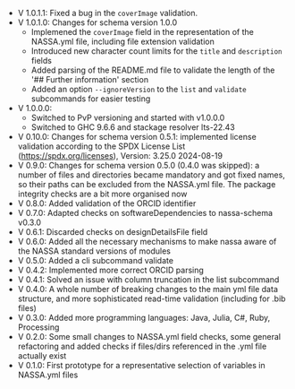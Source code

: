 - V 1.0.1.1: Fixed a bug in the `coverImage` validation.
- V 1.0.1.0: Changes for schema version 1.0.0
    - Implemened the `coverImage` field in the representation of the NASSA.yml file, including file extension validation
    - Introduced new character count limits for the `title` and `description` fields
    - Added parsing of the README.md file to validate the length of the '## Further information' section
    - Added an option `--ignoreVersion` to the `list` and `validate` subcommands for easier testing
- V 1.0.0.0:
    - Switched to PvP versioning and started with v1.0.0.0
    - Switched to GHC 9.6.6 and stackage resolver lts-22.43
- V 0.10.0: Changes for schema version 0.5.1: implemented license validation according to the SPDX License List (https://spdx.org/licenses), Version: 3.25.0 2024-08-19
- V 0.9.0: Changes for schema version 0.5.0 (0.4.0 was skipped): a number of files and directories became mandatory and got fixed names, so their paths can be excluded from the NASSA.yml file. The package integrity checks are a bit more organised now
- V 0.8.0: Added validation of the ORCID identifier
- V 0.7.0: Adapted checks on softwareDependencies to nassa-schema v0.3.0
- V 0.6.1: Discarded checks on designDetailsFile field
- V 0.6.0: Added all the necessary mechanisms to make nassa aware of the NASSA standard versions of modules
- V 0.5.0: Added a cli subcommand validate
- V 0.4.2: Implemented more correct ORCID parsing
- V 0.4.1: Solved an issue with column truncation in the list subcommand
- V 0.4.0: A whole number of breaking changes to the main yml file data structure, and more sophisticated read-time validation (including for .bib files)
- V 0.3.0: Added more programming languages: Java, Julia, C#, Ruby, Processing
- V 0.2.0: Some small changes to NASSA.yml field checks, some general refactoring and added checks if files/dirs referenced in the .yml file actually exist
- V 0.1.0: First prototype for a representative selection of variables in NASSA.yml files